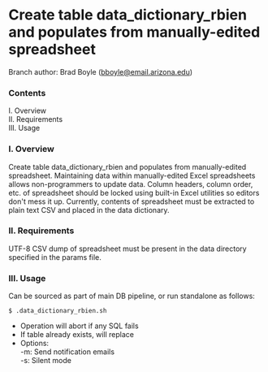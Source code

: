 # Create table data_dictionary_rbien and populates from manually-edited spreadsheet

Branch author: Brad Boyle (bboyle@email.arizona.edu)  

### Contents

I. Overview  
II. Requirements  
III. Usage  

### I. Overview

Create table data_dictionary_rbien and populates from manually-edited spreadsheet. Maintaining data within manually-edited Excel spreadsheets allows non-programmers to update data. Column headers, column order, etc. of spreadsheet should be locked using built-in Excel utilities so editors don't mess it up. Currently, contents of spreadsheet must be extracted to plain text CSV and placed in the data dictionary.

### II. Requirements

UTF-8 CSV dump of spreadsheet must be present in the data directory specified in the params file. 

### III. Usage

Can be sourced as part of main DB pipeline, or run standalone as follows:

```
$ .data_dictionary_rbien.sh

```

  * Operation will abort if any SQL fails
  * If table already exists, will replace
  * Options:  
  	-m: Send notification emails  
  	-s: Silent mode  

